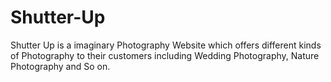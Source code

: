 # Shutter-Up
Shutter Up is a imaginary Photography Website which offers different kinds of Photography to their customers including Wedding Photography, Nature Photography and So on.
